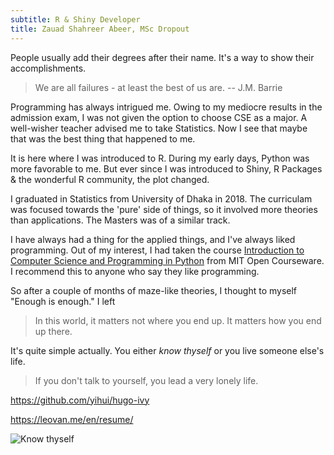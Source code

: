 ```yaml
---
subtitle: R & Shiny Developer
title: Zauad Shahreer Abeer, MSc Dropout
---
```


People usually add their degrees after their name. It's a way to show
their accomplishments.

> We are all failures - at least the best of us are. -- J.M. Barrie

Programming has always intrigued me. Owing to my mediocre results in the admission exam,
I was not given the option to choose CSE as a major.
A well-wisher teacher advised me to take Statistics.
Now I see that maybe that was the best thing that happened to me.  

It is here where I was introduced to R. During my early days, Python was more
favorable to me. But ever since I was introduced to Shiny, R Packages & the wonderful
R community, the plot changed.  



I graduated in Statistics from University of Dhaka in 2018. The curriculam was
focused towards the 'pure' side of things, so it involved more theories than applications.
The Masters was of a similar track.   


I have always had a thing for the applied things, and I've always liked programming.
Out of my interest, I had taken the course <a href="https://ocw.mit.edu/courses/electrical-engineering-and-computer-science/6-0001-introduction-to-computer-science-and-programming-in-python-fall-2016/" class="a-body">Introduction to Computer Science and Programming in Python</a> from MIT Open Courseware. I recommend this to anyone who
say they like programming.

So after a couple of months of maze-like theories, I thought to myself
"Enough is enough." I left

> In this world, it matters not where you end up. It matters how you end up there.  


It's quite simple actually. You either *know thyself* or you live someone else's
life.

> If you don't talk to yourself, you lead a very lonely life.


https://github.com/yihui/hugo-ivy

https://leovan.me/en/resume/

![Know thyself](/./about_files/know_thyself.png)
